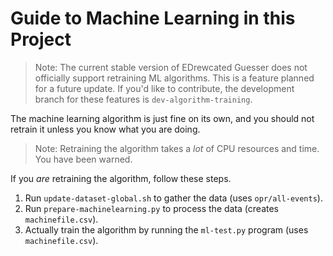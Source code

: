 # Guide to Machine Learning in this Project

> Note: The current stable version of EDrewcated Guesser does not officially support retraining ML algorithms. This is a feature planned for a future update. If you'd like to contribute, the development branch for these features is `dev-algorithm-training`. </p>


The machine learning algorithm is just fine on its own, and you should not retrain it unless you know what you are doing.

>  Note: Retraining the algorithm takes a *lot* of CPU resources and time. You have been warned.

If you *are* retraining the algorithm, follow these steps.
1. Run `update-dataset-global.sh` to gather the data (uses `opr/all-events`).
2. Run `prepare-machinelearning.py` to process the data (creates `machinefile.csv`).
3. Actually train the algorithm by running the `ml-test.py` program (uses `machinefile.csv`).

